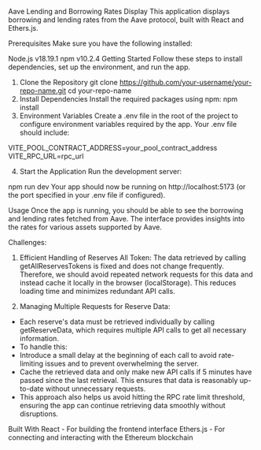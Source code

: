 Aave Lending and Borrowing Rates Display
This application displays borrowing and lending rates from the Aave protocol, built with React and Ethers.js.

Prerequisites
Make sure you have the following installed:

Node.js v18.19.1
npm v10.2.4
Getting Started
Follow these steps to install dependencies, set up the environment, and run the app.

1. Clone the Repository
git clone https://github.com/your-username/your-repo-name.git
cd your-repo-name
2. Install Dependencies
Install the required packages using npm:
npm install
3. Environment Variables
Create a .env file in the root of the project to configure environment variables required by the app. Your .env file should include:

VITE_POOL_CONTRACT_ADDRESS=your_pool_contract_address
VITE_RPC_URL=rpc_url

4. Start the Application
Run the development server:

npm run dev
Your app should now be running on http://localhost:5173 (or the port specified in your .env file if configured).

Usage
Once the app is running, you should be able to see the borrowing and lending rates fetched from Aave. The interface provides insights into the rates for various assets supported by Aave.

Challenges:
1. Efficient Handling of Reserves All Token:
The data retrieved by calling getAllReservesTokens is fixed and does not change frequently. Therefore, we should avoid repeated network requests for this data and instead cache it locally in the browser (localStorage). This reduces loading time and minimizes redundant API calls.

2. Managing Multiple Requests for Reserve Data:
- Each reserve's data must be retrieved individually by calling getReserveData, which requires multiple API calls to get all necessary information.
- To handle this:
- Introduce a small delay at the beginning of each call to avoid rate-limiting issues and to prevent overwhelming the server.
- Cache the retrieved data and only make new API calls if 5 minutes have passed since the last retrieval. This ensures that data is reasonably up-to-date without unnecessary requests.
- This approach also helps us avoid hitting the RPC rate limit threshold, ensuring the app can continue retrieving data smoothly without disruptions.



Built With
React - For building the frontend interface
Ethers.js - For connecting and interacting with the Ethereum blockchain

